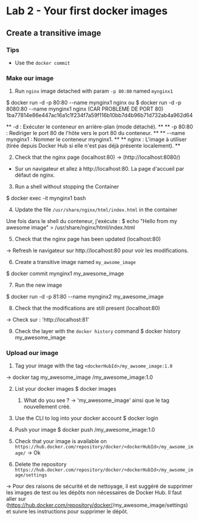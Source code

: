 # Lab 2 - Your first docker images

## Create a transitive image

### Tips

- Use the `docker commit`

### Make our image

1. Run `nginx` image detached with param `-p 80:80` named `mynginx1`

$ docker run -d -p 80:80 --name mynginx1 nginx
ou
$ docker run -d -p 8080:80 --name mynginx1 nginx (CAR PROBLEME DE PORT 80)
1ba77814e86e447ac16a1c1f234f7a59f116b10bb7d4b96b71d732ab4a962d64

** -d : Exécuter le conteneur en arrière-plan (mode détaché). **
** -p 80:80 : Rediriger le port 80 de l'hôte vers le port 80 du conteneur. **
** --name mynginx1 : Nommer le conteneur mynginx1. **
** nginx : L'image à utiliser (tirée depuis Docker Hub si elle n'est pas déjà présente localement). **

2. Check that the nginx page (localhost:80) -> (http://localhost:8080/)

- Sur un navigateur et allez à http://localhost:80. La page d'accueil par défaut de nginx.

3. Run a shell without stopping the Container

$ docker exec -it mynginx1 bash


4. Update the file `/usr/share/nginx/html/index.html` in the container


Une fois dans le shell du conteneur, j'exécute :
$ echo "Hello from my awesome image" > /usr/share/nginx/html/index.html


5. Check that the nginx page has been updated (localhost:80)

-> Refresh le navigateur sur http://localhost:80 pour voir les modifications.


6. Create a transitive image named `my_awsome_image`

$ docker commit mynginx1 my_awesome_image


7. Run the new image

$ docker run -d -p 81:80 --name mynginx2 my_awesome_image


8. Check that the modifications are still present (localhost:80)

-> Check sur : 'http://localhost:81'

9. Check the layer with the `docker history` command
$ docker history my_awesome_image


### Upload our image

1. Tag your image with the tag `<dockerHubId>/my_awsome_image:1.0`

-> docker tag my_awesome_image <dockerHubId>/my_awesome_image:1.0


2. List your docker images
$ docker images

   1. What do you see ?
   ->  'my_awesome_image' ainsi que le tag nouvellement créé.


3. Use the CLI to log into your docker account
$ docker login


4. Push your image
$ docker push <dockerHubId>/my_awesome_image:1.0


5. Check that your image is available on `https://hub.docker.com/repository/docker/<dockerHubId>/my_awsome_image/`
-> Ok

6. Delete the repository `https://hub.docker.com/repository/docker/<dockerHubId>/my_awsome_image/settings`

-> Pour des raisons de sécurité et de nettoyage, il est suggéré de supprimer les images de test ou 
les dépôts non nécessaires de Docker Hub. Il faut aller sur
(https://hub.docker.com/repository/docker/<dockerHubId>/my_awesome_image/settings) et 
suivre les instructions pour supprimer le dépôt.